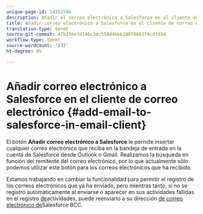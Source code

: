 ```yaml
---
unique-page-id: 14352596
description: Añadir el correo electrónico a Salesforce en el cliente de correo electrónico - Documentos de marketing - Documentación del producto
title: Añadir correo electrónico a Salesforce en el cliente de correo electrónico
translation-type: tm+mt
source-git-commit: 47b2fee7d146c3dc558d4bbb10070683f4cdfd3d
workflow-type: tm+mt
source-wordcount: '132'
ht-degree: 0%

---
```



# Añadir correo electrónico a Salesforce en el cliente de correo electrónico {#add-email-to-salesforce-in-email-client}

El botón **Añadir correo electrónico a Salesforce** le permite insertar cualquier correo electrónico que reciba en la bandeja de entrada en la cuenta de Salesforce desde Outlook o Gmail. Realizamos la búsqueda en función del remitente del correo electrónico, por lo que actualmente sólo podemos utilizar este botón para los correos electrónicos que ha recibido.

Estamos trabajando en cambiar la funcionalidad para permitir el registro de los correos electrónicos que ya ha enviado, pero mientras tanto, si no se registró automáticamente al enviarse o aparecer en sus actividades fallidas en el registro [de](http://toutapp.com/next#settings/crm/salesforce/activity)actividades, puede reenviarlo a su dirección [de correo electrónico de](http://docs.marketo.com/x/soLS)Salesforce BCC.
